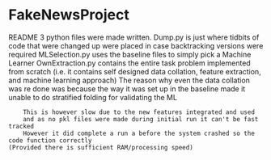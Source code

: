 # FakeNewsProject
README
3 python files were made written.
Dump.py is just where tidbits of code that were changed up were placed in case backtracking versions were required
MLSelection.py uses the baseline files to simply pick a Machine Learner
OwnExtraction.py contains the entire task problem implemented from scratch 
		(i.e. it contains self designed data collation, feature extraction, and machine learning approach)
		The reason why even the data collation was re done was because the way it was set up in the baseline
		made it unable to do stratified folding for validating the ML
		
		This is however slow due to the new features integrated and used
		and as no pkl files were made during initial run it can't be fast tracked
		However it did complete a run a before the system crashed so the code function correctly
    (Provided there is sufficient RAM/processing speed)
